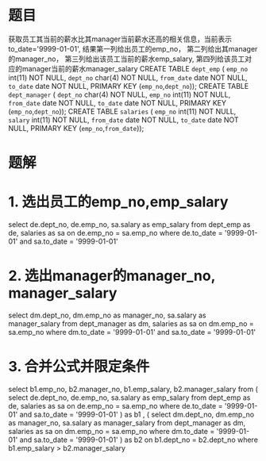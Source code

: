 # 题目
获取员工其当前的薪水比其manager当前薪水还高的相关信息，当前表示to_date='9999-01-01',
结果第一列给出员工的emp_no，
第二列给出其manager的manager_no，
第三列给出该员工当前的薪水emp_salary,
第四列给该员工对应的manager当前的薪水manager_salary
CREATE TABLE `dept_emp` (
`emp_no` int(11) NOT NULL,
`dept_no` char(4) NOT NULL,
`from_date` date NOT NULL,
`to_date` date NOT NULL,
PRIMARY KEY (`emp_no`,`dept_no`));
CREATE TABLE `dept_manager` (
`dept_no` char(4) NOT NULL,
`emp_no` int(11) NOT NULL,
`from_date` date NOT NULL,
`to_date` date NOT NULL,
PRIMARY KEY (`emp_no`,`dept_no`));
CREATE TABLE `salaries` (
`emp_no` int(11) NOT NULL,
`salary` int(11) NOT NULL,
`from_date` date NOT NULL,
`to_date` date NOT NULL,
PRIMARY KEY (`emp_no`,`from_date`));


# 题解

# 1. 选出员工的emp_no,emp_salary
select de.dept_no, de.emp_no, sa.salary as emp_salary
from dept_emp as de, salaries as sa
on de.emp_no = sa.emp_no
where de.to_date = '9999-01-01'
and sa.to_date = '9999-01-01'

# 2. 选出manager的manager_no, manager_salary
select dm.dept_no, dm.emp_no as manager_no, sa.salary as manager_salary
from dept_manager as dm, salaries as sa
on dm.emp_no = sa.emp_no
where dm.to_date = '9999-01-01'
and sa.to_date = '9999-01-01'

# 3. 合并公式并限定条件

select b1.emp_no, b2.manager_no, b1.emp_salary, b2.manager_salary
from (
select de.dept_no, de.emp_no, sa.salary as emp_salary
from dept_emp as de, salaries as sa
on de.emp_no = sa.emp_no
where de.to_date = '9999-01-01'
and sa.to_date = '9999-01-01'
) as b1
, 
(
select dm.dept_no, dm.emp_no as manager_no, sa.salary as manager_salary
from dept_manager as dm, salaries as sa
on dm.emp_no = sa.emp_no
where dm.to_date = '9999-01-01'
and sa.to_date = '9999-01-01'
) as b2
on b1.dept_no = b2.dept_no
where b1.emp_salary > b2.manager_salary